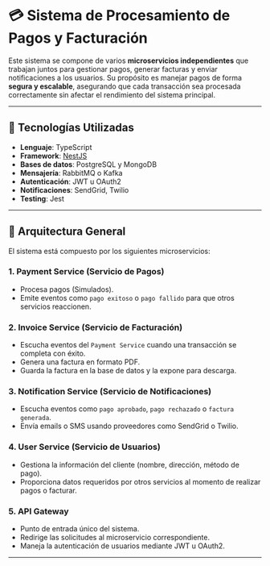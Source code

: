 # 💳 Sistema de Procesamiento de Pagos y Facturación

Este sistema se compone de varios **microservicios independientes** que trabajan juntos para gestionar pagos, generar facturas y enviar notificaciones a los usuarios. Su propósito es manejar pagos de forma **segura y escalable**, asegurando que cada transacción sea procesada correctamente sin afectar el rendimiento del sistema principal.

---

## 🔹 Tecnologías Utilizadas

- **Lenguaje**: TypeScript
- **Framework**: [NestJS](https://nestjs.com/)
- **Bases de datos**: PostgreSQL y MongoDB
- **Mensajería**: RabbitMQ o Kafka
- **Autenticación**: JWT u OAuth2
- **Notificaciones**: SendGrid, Twilio
- **Testing**: Jest

---

## 🔹 Arquitectura General

El sistema está compuesto por los siguientes microservicios:

### 1. Payment Service (Servicio de Pagos)
- Procesa pagos (Simulados).
- Emite eventos como `pago exitoso` o `pago fallido` para que otros servicios reaccionen.

### 2. Invoice Service (Servicio de Facturación)
- Escucha eventos del `Payment Service` cuando una transacción se completa con éxito.
- Genera una factura en formato PDF.
- Guarda la factura en la base de datos y la expone para descarga.

### 3. Notification Service (Servicio de Notificaciones)
- Escucha eventos como `pago aprobado`, `pago rechazado` o `factura generada`.
- Envía emails o SMS usando proveedores como SendGrid o Twilio.

### 4. User Service (Servicio de Usuarios)
- Gestiona la información del cliente (nombre, dirección, método de pago).
- Proporciona datos requeridos por otros servicios al momento de realizar pagos o facturar.

### 5. API Gateway
- Punto de entrada único del sistema.
- Redirige las solicitudes al microservicio correspondiente.
- Maneja la autenticación de usuarios mediante JWT u OAuth2.

---
